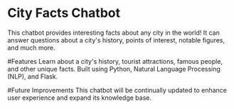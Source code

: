 # City Facts Chatbot
This chatbot provides interesting facts about any city in the world! It can answer questions about a city's history, points of interest, notable figures, and much more.

#Features
Learn about a city's history, tourist attractions, famous people, and other unique facts.
Built using Python, Natural Language Processing (NLP), and Flask.

#Future Improvements
This chatbot will be continually updated to enhance user experience and expand its knowledge base.
